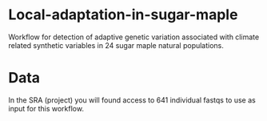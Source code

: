 # Local-adaptation-in-sugar-maple

Workflow for detection of adaptive genetic variation associated with climate related synthetic variables in 24 sugar maple natural populations. 

# Data
In the SRA (project) you will found access to 641 individual fastqs to use as input for this workflow.


